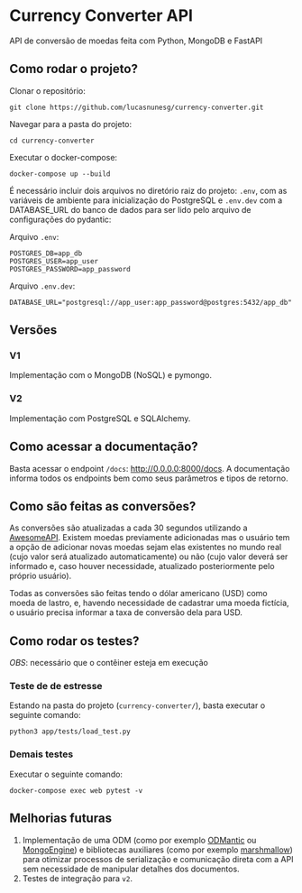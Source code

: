 # Currency Converter API

API de conversão de moedas feita com Python, MongoDB e FastAPI

## Como rodar o projeto?

Clonar o repositório:
```shell
git clone https://github.com/lucasnunesg/currency-converter.git
```
Navegar para a pasta do projeto:
```shell
cd currency-converter
```

Executar o docker-compose:
```
docker-compose up --build
```

É necessário incluir dois arquivos no diretório raiz do projeto: `.env`, com as variáveis de ambiente para inicialização do PostgreSQL e `.env.dev` com a DATABASE_URL do banco de dados para ser lido pelo arquivo de configurações do pydantic:

Arquivo `.env`:
```shell
POSTGRES_DB=app_db
POSTGRES_USER=app_user
POSTGRES_PASSWORD=app_password
```

Arquivo `.env.dev`:
```shell
DATABASE_URL="postgresql://app_user:app_password@postgres:5432/app_db"
```


## Versões

### V1
Implementação com o MongoDB (NoSQL) e pymongo.

### V2
Implementação com PostgreSQL e SQLAlchemy.


## Como acessar a documentação?

Basta acessar o endpoint `/docs`: http://0.0.0.0:8000/docs. A documentação informa todos os endpoints bem como seus parâmetros e tipos de retorno.

## Como são feitas as conversões?

As conversões são atualizadas a cada 30 segundos utilizando a [AwesomeAPI](https://docs.awesomeapi.com.br/api-de-moedas).
Existem moedas previamente adicionadas mas o usuário tem a opção de adicionar novas moedas sejam elas existentes no mundo real (cujo valor será atualizado automaticamente) ou não (cujo valor deverá ser informado e, caso houver necessidade, atualizado posteriormente pelo próprio usuário).

Todas as conversões são feitas tendo o dólar americano (USD) como moeda de lastro, e, havendo necessidade de cadastrar uma moeda fictícia, o usuário precisa informar a taxa de conversão dela para USD.


## Como rodar os testes?

*OBS*: necessário que o contêiner esteja em execução

### Teste de de estresse

Estando na pasta do projeto (`currency-converter/`), basta executar o seguinte comando:
```shell
python3 app/tests/load_test.py
```

### Demais testes

Executar o seguinte comando:
```shell
docker-compose exec web pytest -v
```

## Melhorias futuras
1) Implementação de uma ODM (como por exemplo [ODMantic](https://art049.github.io/odmantic/) ou [MongoEngine](http://mongoengine.org/)) e bibliotecas auxiliares (como por exemplo [marshmallow](https://marshmallow.readthedocs.io/en/stable/)) para otimizar processos de serialização e comunicação direta com a API sem necessidade de manipular detalhes dos documentos.
2) Testes de integração para `v2`.